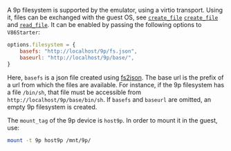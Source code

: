 A 9p filesystem is supported by the emulator, using a virtio transport. Using
it, files can be exchanged with the guest OS, see
[`create_file`](api.md#create_filestring-file-uint8array-data-functionobject-callback)
[`create_file`](api.md#create_filestring-file-uint8array-data-functionobject-callback)
and
[`read_file`](api.md#read_filestring-file-functionobject-uint8array-callback). It can
be enabled by passing the following options to `V86Starter`:

```javascript
options.filesystem = {
    basefs: "http://localhost/9p/fs.json",
    baseurl: "http://localhost/9p/base/",
}
```

Here, `basefs` is a json file created using
[fs2json](https://github.com/copy/fs2json). The base url is the prefix of a url
from which the files are available. For instance, if the 9p filesystem has a
file `/bin/sh`, that file must be accessible from
`http://localhost/9p/base/bin/sh`. If `basefs` and `baseurl` are omitted, an
empty 9p filesystem is created.

The `mount_tag` of the 9p device is `host9p`. In order to mount it in the
guest, use:

```sh
mount -t 9p host9p /mnt/9p/
```
